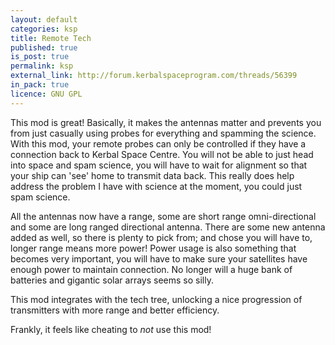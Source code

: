 ```yaml
---
layout: default
categories: ksp
title: Remote Tech
published: true
is_post: true
permalink: ksp
external_link: http://forum.kerbalspaceprogram.com/threads/56399
in_pack: true
licence: GNU GPL
---
```


This mod is great! 
Basically, it makes the antennas matter and prevents you from just casually using probes for everything and spamming the science. 
With this mod, your remote probes can only be controlled if they have a connection back to Kerbal Space Centre.
You will not be able to just head into space and spam science, you will have to wait for alignment so that your ship can 'see' home to transmit data back.
This really does help address the problem I have with science at the moment, you could just spam science.

All the antennas now have a range, some are short range omni-directional and some are long ranged directional antenna.
There are some new antenna added as well, so there is plenty to pick from; 
and chose you will have to, longer range means more power!
Power usage is also something that becomes very important, you will have to make sure your satellites have enough power to maintain connection.
No longer will a huge bank of batteries and gigantic solar arrays seems so silly.

This mod integrates with the tech tree, unlocking a nice progression of transmitters with more range and better efficiency.

Frankly, it feels like cheating to *not* use this mod!